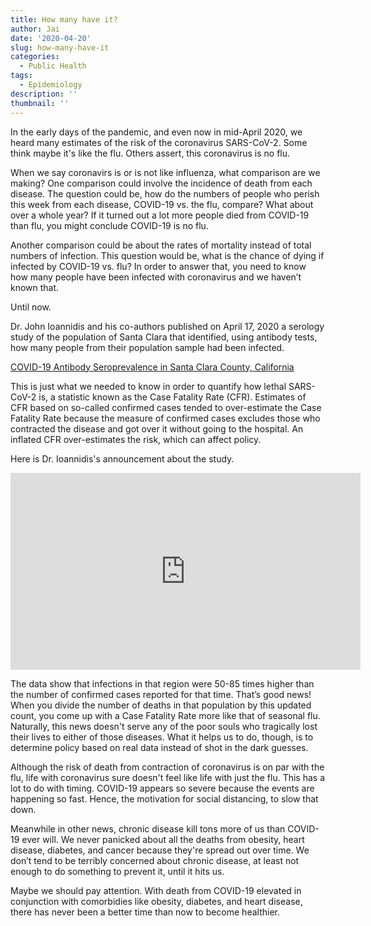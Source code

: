 ```yaml
---
title: How many have it?
author: Jai
date: '2020-04-20'
slug: how-many-have-it
categories:
  - Public Health
tags:
  - Epidemiology
description: ''
thumbnail: ''
---
```


In the early days of the pandemic, and even now in mid-April 2020, we heard many estimates of the risk of the coronavirus SARS-CoV-2. Some think maybe it's like the flu. Others assert, this coronavirus is no flu.

When we say coronavirs is or is not like influenza, what comparison are we making? One comparison could involve the incidence of death from each disease. The question could be, how do the numbers of people who perish this week from each disease, COVID-19 vs. the flu, compare? What about over a whole year? If it turned out a lot more people died from COVID-19 than flu, you might conclude COVID-19 is no flu.

Another comparison could be about the rates of mortality instead of total numbers of infection. This question would be, what is the chance of dying if infected by COVID-19 vs. flu? In order to answer that, you need to know how many people have been infected with coronavirus and we haven’t known that.

Until now.

Dr. John Ioannidis and his co-authors published on April 17, 2020 a serology study of the population of Santa Clara that identified, using antibody tests, how many people from their population sample had been infected.

[COVID-19 Antibody Seroprevalence in Santa Clara County, California](https://www.medrxiv.org/content/10.1101/2020.04.14.20062463v1?fbclid=IwAR0fkZ-Jq1dEYLSMM8uy2DMsd_hAzbXPc9_XZXDiUJXPphuWEiKT7xt_Brw)

This is just what we needed to know in order to quantify how lethal SARS-CoV-2 is, a statistic known as the Case Fatality Rate (CFR). Estimates of CFR based on so-called confirmed cases tended to over-estimate the Case Fatality Rate because the measure of confirmed cases excludes those who contracted the disease and got over it without going to the hospital. An inflated CFR over-estimates the risk, which can affect policy.

Here is Dr. Ioannidis's announcement about the study.

<iframe width="560" height="315" src="https://www.youtube.com/embed/jGUgrEfSgaU" frameborder="0" allowfullscreen></iframe>

The data show that infections in that region were 50-85 times higher than the number of confirmed cases reported for that time. That’s good news! When you divide the number of deaths in that population by this updated count, you come up with a Case Fatality Rate more like that of seasonal flu. Naturally, this news doesn't serve any of the poor souls who tragically lost their lives to either of those diseases. What it helps us to do, though, is to determine policy based on real data instead of shot in the dark guesses.

Although the risk of death from contraction of coronavirus is on par with the flu, life with coronavirus sure doesn't feel like life with just the flu. This has a lot to do with timing. COVID-19 appears so severe because the events are happening so fast. Hence, the motivation for social distancing, to slow that down.

Meanwhile in other news, chronic disease kill tons more of us than COVID-19 ever will. We never panicked about all the deaths from obesity, heart disease, diabetes, and cancer because they're spread out over time. We don’t tend to be terribly concerned about chronic disease, at least not enough to do something to prevent it, until it hits us.

Maybe we should pay attention. With death from COVID-19 elevated in conjunction with comorbidies like obesity, diabetes, and heart disease, there has never been a better time than now to become healthier.
